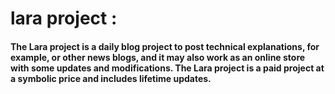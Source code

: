 # lara project :
#### The Lara project is a daily blog project to post technical explanations, for example, or other news blogs, and it may also work as an online store with some updates and modifications. The Lara project is a paid project at a symbolic price and includes lifetime updates.
